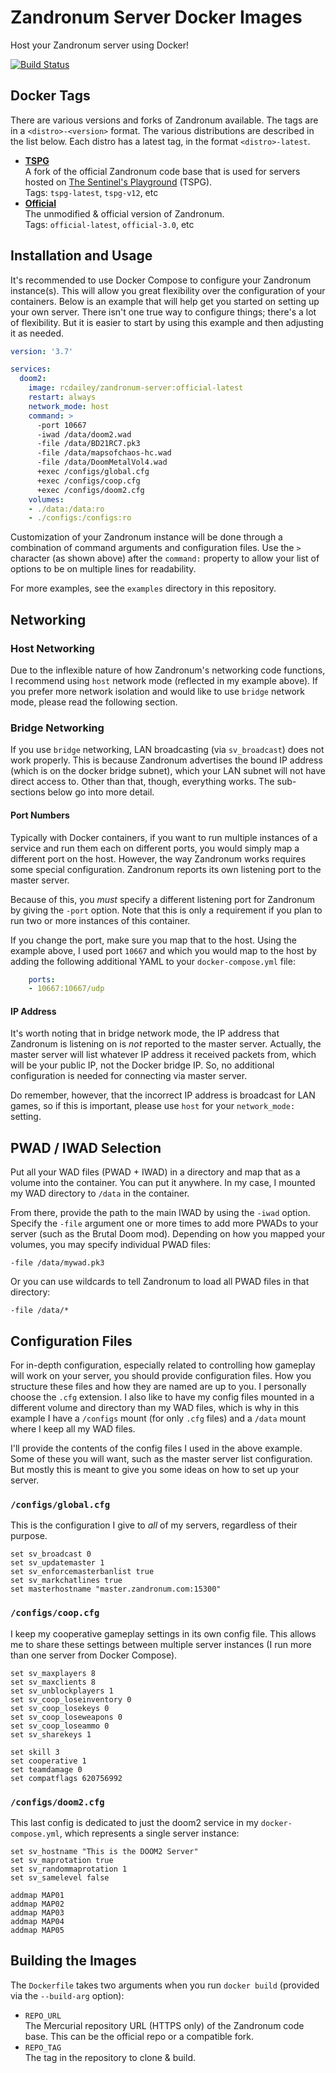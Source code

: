 # Zandronum Server Docker Images

Host your Zandronum server using Docker!

[![Build Status](https://travis-ci.com/rcdailey/zandronum-server.svg?branch=master)](https://travis-ci.com/rcdailey/zandronum-server)

## Docker Tags

There are various versions and forks of Zandronum available. The tags are in a `<distro>-<version>`
format. The various distributions are described in the list below. Each distro has a latest tag, in
the format `<distro>-latest`.

* [**TSPG**](https://bitbucket.org/thesentinelsplayground/zatspg-release)<br>
  A fork of the official Zandronum code base that is used for servers hosted on [The Sentinel's
  Playground](https://allfearthesentinel.net/) (TSPG).<br>
  Tags: `tspg-latest`, `tspg-v12`, etc
* [**Official**](https://bitbucket.org/Torr_Samaho/zandronum)<br>
  The unmodified & official version of Zandronum.<br>
  Tags: `official-latest`, `official-3.0`, etc

## Installation and Usage

It's recommended to use Docker Compose to configure your Zandronum instance(s). This will allow you
great flexibility over the configuration of your containers. Below is an example that will help get
you started on setting up your own server. There isn't one true way to configure things; there's a
lot of flexibility. But it is easier to start by using this example and then adjusting it as needed.

```yml
version: '3.7'

services:
  doom2:
    image: rcdailey/zandronum-server:official-latest
    restart: always
    network_mode: host
    command: >
      -port 10667
      -iwad /data/doom2.wad
      -file /data/BD21RC7.pk3
      -file /data/mapsofchaos-hc.wad
      -file /data/DoomMetalVol4.wad
      +exec /configs/global.cfg
      +exec /configs/coop.cfg
      +exec /configs/doom2.cfg
    volumes:
    - ./data:/data:ro
    - ./configs:/configs:ro
```

Customization of your Zandronum instance will be done through a combination of command arguments and
configuration files. Use the `>` character (as shown above) after the `command:` property to allow
your list of options to be on multiple lines for readability.

For more examples, see the `examples` directory in this repository.

## Networking

### Host Networking

Due to the inflexible nature of how Zandronum's networking code functions, I recommend using `host`
network mode (reflected in my example above). If you prefer more network isolation and would like to
use `bridge` network mode, please read the following section.

### Bridge Networking

If you use `bridge` networking, LAN broadcasting (via `sv_broadcast`) does not work properly. This
is because Zandronum advertises the bound IP address (which is on the docker bridge subnet), which
your LAN subnet will not have direct access to. Other than that, though, everything works. The
sub-sections below go into more detail.

#### Port Numbers

Typically with Docker containers, if you want to run multiple instances of a service and run them
each on different ports, you would simply map a different port on the host. However, the way
Zandronum works requires some special configuration. Zandronum reports its own listening port to the
master server.

Because of this, you *must* specify a different listening port for Zandronum by giving the `-port`
option. Note that this is only a requirement if you plan to run two or more instances of this
container.

If you change the port, make sure you map that to the host. Using the example above, I used port
`10667` and which you would map to the host by adding the following additional YAML to your
`docker-compose.yml` file:

```yml
    ports:
    - 10667:10667/udp
```

#### IP Address

It's worth noting that in bridge network mode, the IP address that Zandronum is listening on is
*not* reported to the master server. Actually, the master server will list whatever IP address it
received packets from, which will be your public IP, not the Docker bridge IP. So, no additional
configuration is needed for connecting via master server.

Do remember, however, that the incorrect IP address is broadcast for LAN games, so if this is
important, please use `host` for your `network_mode:` setting.

## PWAD / IWAD Selection

Put all your WAD files (PWAD + IWAD) in a directory and map that as a volume into the container. You
can put it anywhere. In my case, I mounted my WAD directory to `/data` in the container.

From there, provide the path to the main IWAD by using the `-iwad` option. Specify the `-file`
argument one or more times to add more PWADs to your server (such as the Brutal Doom mod). Depending
on how you mapped your volumes, you may specify individual PWAD files:

    -file /data/mywad.pk3

Or you can use wildcards to tell Zandronum to load all PWAD files in that directory:

    -file /data/*

## Configuration Files

For in-depth configuration, especially related to controlling how gameplay will work on your server,
you should provide configuration files. How you structure these files and how they are named are up
to you. I personally choose the `.cfg` extension. I also like to have my config files mounted in a
different volume and directory than my WAD files, which is why in this example I have a `/configs`
mount (for only `.cfg` files) and a `/data` mount where I keep all my WAD files.

I'll provide the contents of the config files I used in the above example. Some of these you will
want, such as the master server list configuration. But mostly this is meant to give you some ideas
on how to set up your server.

### `/configs/global.cfg`

This is the configuration I give to *all* of my servers, regardless of their purpose.

```
set sv_broadcast 0
set sv_updatemaster 1
set sv_enforcemasterbanlist true
set sv_markchatlines true
set masterhostname "master.zandronum.com:15300"
```

### `/configs/coop.cfg`

I keep my cooperative gameplay settings in its own config file. This allows me to share these
settings between multiple server instances (I run more than one server from Docker Compose).

```
set sv_maxplayers 8
set sv_maxclients 8
set sv_unblockplayers 1
set sv_coop_loseinventory 0
set sv_coop_losekeys 0
set sv_coop_loseweapons 0
set sv_coop_loseammo 0
set sv_sharekeys 1

set skill 3
set cooperative 1
set teamdamage 0
set compatflags 620756992
```

### `/configs/doom2.cfg`

This last config is dedicated to just the doom2 service in my `docker-compose.yml`, which represents
a single server instance:

```
set sv_hostname "This is the DOOM2 Server"
set sv_maprotation true
set sv_randommaprotation 1
set sv_samelevel false

addmap MAP01
addmap MAP02
addmap MAP03
addmap MAP04
addmap MAP05
```

## Building the Images

The `Dockerfile` takes two arguments when you run `docker build` (provided via the `--build-arg`
option):

* `REPO_URL`<br>
  The Mercurial repository URL (HTTPS only) of the Zandronum code base. This can be the official
  repo or a compatible fork.
* `REPO_TAG`<br>
  The tag in the repository to clone & build.
